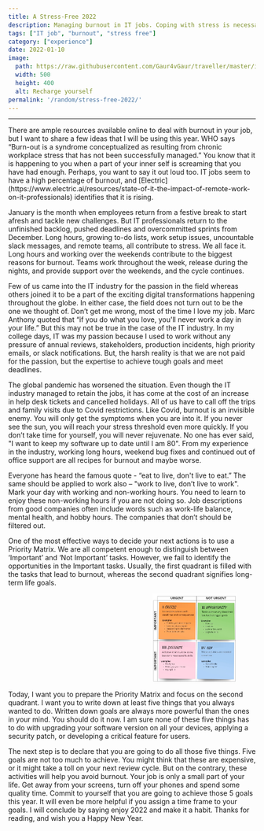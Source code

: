 ```yaml
---
title: A Stress-Free 2022
description: Managing burnout in IT jobs. Coping with stress is necessary to keep us going. The article provides a strategy to avoid burnout and keep yourself healthy.
tags: ["IT job", "burnout", "stress free"]
category: ["experience"]
date: 2022-01-10
image:
  path: https://raw.githubusercontent.com/Gaur4vGaur/traveller/master/images/stress-free-2022/battery.jpg
  width: 500
  height: 400
  alt: Recharge yourself
permalink: '/random/stress-free-2022/'
---
```


<hr>
There are ample resources available online to deal with burnout in your job, but I want to share a few ideas that I will be using this year. WHO says “Burn-out is a syndrome conceptualized as resulting from chronic workplace stress that has not been successfully managed.” You know that it is happening to you when a part of your inner self is screaming that you have had enough. Perhaps, you want to say it out loud too. IT jobs seem to have a high percentage of burnout, and [Electric](https://www.electric.ai/resources/state-of-it-the-impact-of-remote-work-on-it-professionals) identifies that it is rising.


January is the month when employees return from a festive break to start afresh and tackle new challenges. But IT professionals return to the unfinished backlog, pushed deadlines and overcommitted sprints from December. Long hours, growing to-do lists, work setup issues, uncountable slack messages, and remote teams, all contribute to stress. We all face it. Long hours and working over the weekends contribute to the biggest reasons for burnout. Teams work throughout the week, release during the nights, and provide support over the weekends, and the cycle continues.

Few of us came into the IT industry for the passion in the field whereas others joined it to be a part of the exciting digital transformations happening throughout the globe. In either case, the field does not turn out to be the one we thought of. Don’t get me wrong, most of the time I love my job. Marc Anthony quoted that “if you do what you love, you'll never work a day in your life.” But this may not be true in the case of the IT industry. In my college days, IT was my passion because I used to work without any pressure of annual reviews, stakeholders, production incidents, high priority emails, or slack notifications. But, the harsh reality is that we are not paid for the passion, but the expertise to achieve tough goals and meet deadlines.

The global pandemic has worsened the situation. Even though the IT industry managed to retain the jobs, it has come at the cost of an increase in help desk tickets and cancelled holidays. All of us have to call off the trips and family visits due to Covid restrictions. Like Covid, burnout is an invisible enemy. You will only get the symptoms when you are into it. If you never see the sun, you will reach your stress threshold even more quickly. If you don’t take time for yourself, you will never rejuvenate. No one has ever said, "I want to keep my software up to date until I am 80". From my experience in the industry, working long hours, weekend bug fixes and continued out of office support are all recipes for burnout and maybe worse.

Everyone has heard the famous quote - “eat to live, don't live to eat.” The same should be applied to work also – "work to live, don’t live to work". Mark your day with working and non-working hours. You need to learn to enjoy these non-working hours if you are not doing so. Job descriptions from good companies often include words such as work-life balance, mental health, and hobby hours. The companies that don’t should be filtered out.

One of the most effective ways to decide your next actions is to use a Priority Matrix. We are all competent enough to distinguish between ‘Important’ and ‘Not Important’ tasks. However, we fail to identify the opportunities in the Important tasks. Usually, the first quadrant is filled with the tasks that lead to burnout, whereas the second quadrant signifies long-term life goals.

<figure style="text-align:right;">
<img src="https://raw.githubusercontent.com/Gaur4vGaur/traveller/master/images/stress-free-2022/board-Frame12.jpg" height="40%" width="40%">
</figure>

Today, I want you to prepare the Priority Matrix and focus on the second quadrant. I want you to write down at least five things that you always wanted to do. Written down goals are always more powerful than the ones in your mind. You should do it now. I am sure none of these five things has to do with upgrading your software version on all your devices, applying a security patch, or developing a critical feature for users.

The next step is to declare that you are going to do all those five things. Five goals are not too much to achieve. You might think that these are expensive, or it might take a toll on your next review cycle. But on the contrary, these activities will help you avoid burnout. Your job is only a small part of your life. Get away from your screens, turn off your phones and spend some quality time. Commit to yourself that you are going to achieve those 5 goals this year. It will even be more helpful if you assign a time frame to your goals. I will conclude by saying enjoy 2022 and make it a habit. Thanks for reading, and wish you a Happy New Year.
